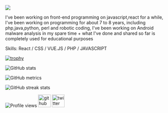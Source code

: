 ![](https://cdn.discordapp.com/attachments/837159338841866294/878666415949873172/asdw.PNG)

I've been working on front-end programming on javascript,react for a while, I've been working on programming for about 7 to 8 years, including php,java,python, perl and robotic coding, I've been working on Android malware analysis in my spare time + what I've done and shared so far is completely used for educational purposes



Skills: React / CSS / VUE.JS / PHP / JAVASCRIPT




[![trophy](https://github-profile-trophy.vercel.app/?username=ryo-ma)](https://github.com/ryo-ma/github-profile-trophy)

![GitHub stats](https://github-readme-stats.vercel.app/api?username=rootkeygen&show_icons=true)  

![GitHub metrics](https://metrics.lecoq.io/rootkeygen)  

![GitHub streak stats](https://github-readme-streak-stats.herokuapp.com/?user=rootkeygen)  

![Profile views](https://gpvc.arturio.dev/rootkeygen)  [<img src='https://cdn.jsdelivr.net/npm/simple-icons@3.0.1/icons/github.svg' alt='github' height='40'>](https://github.com/rootkeygen)  [<img src='https://cdn.jsdelivr.net/npm/simple-icons@3.0.1/icons/twitter.svg' alt='twitter' height='40'>](https://twitter.com/@k3ygen1)  
